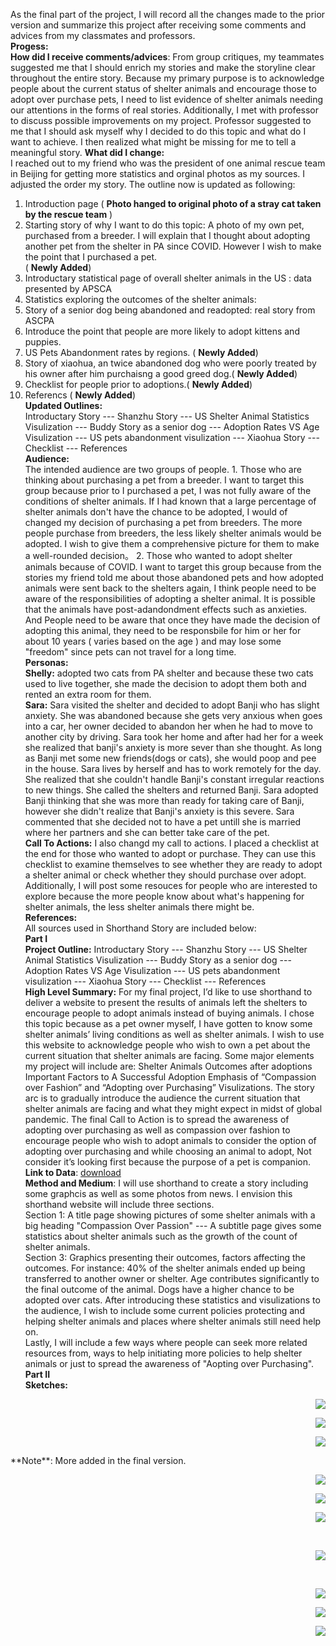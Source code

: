 As the final part of the project, I will record all the changes made to the prior version and summarize this project after receiving some comments and advices from my classmates
and professors. <br />
**Progess:**<br />
**How did I receive comments/advices**: From group critiques, my teammates suggested me that I should enrich my stories and make the storyline clear throughout the entire story. Because my primary purpose is to acknowledge people about the current status of shelter animals and encourage those to adopt over purchase pets, I need to list evidence of shelter animals
needing our attentions in the forms of real stories. Additionally, I met with professor to discuss possible improvements on my project. Professor suggested to me that I should ask 
myself why I decided to do this topic and what do I want to achieve. I then realized what might be missing for me to tell a meaningful story. 
**What did I change:** <br />
I reached out to my friend who was the president of one animal rescue team in Beijing for getting more statistics and orginal photos as my sources. I adjusted
the order my story. The outline now is updated as following:<br />
1. Introduction page ( **Photo hanged to original photo of a stray cat taken by the rescue team** )
2. Starting story of why I want to do this topic: A photo of my own pet, purchased from a breeder. I will explain that I thought about adopting another pet from the shelter in PA 
since COVID. However I wish to make the point that I purchased a pet. <br />( **Newly Added**)
3. Introductary statistical page of overall shelter animals in the US : data presented by APSCA <br />
4. Statistics exploring the outcomes of the shelter animals: <br />
5. Story of a senior dog being abandoned and readopted: real story from ASCPA <br />
6. Introduce the point that people are more likely to adopt kittens and puppies. <br />
7. US Pets Abandonment rates by regions. ( **Newly Added**)<br />
8. Story of xiaohua, an twice abandoned dog who were poorly treated by his owner after him purchaisng a good greed dog.( **Newly Added**) <br /> 
9. Checklist for people prior to adoptions.( **Newly Added**)<br /> 
10. Referencs ( **Newly Added**) <br />
**Updated Outlines:**<br /> 
Introductary Story --- Shanzhu Story --- US Shelter Animal Statistics Visulization --- Buddy Story as a senior dog --- Adoption Rates VS Age Visulization --- US pets abandonment 
visulization --- Xiaohua Story --- Checklist --- References <br /> 
**Audience:** <br /> The intended audience are two groups of people. 1. Those who are thinking about purchasing a pet from a breeder. I want to target this group because prior to I purchased a pet, I was not fully aware of the conditions of shelter animals. If I had known that a large percentage of shelter animals don't have the chance to be adopted, I would of changed my decision of purchasing a pet from breeders. The more people purchase from breeders, the less likely shelter animals would be adopted. I wish to give them a comprehensive picture for them to make a well-rounded decision。 2. Those who wanted to adopt shelter animals because of COVID. I want to target this group because from the stories my friend told me about those abandoned pets and how adopted animals were sent back to the shelters again, I think people need to be aware of the responsibilities of adopting a shelter animal. It is possible that the animals have post-adandondment effects such as anxieties. And People need to be aware that once they have made the decision of adopting this animal, they need to be responsbile for him or her for about 10 years ( varies based on the age ) and may lose some "freedom" since pets can not travel for a long time.<br />
**Personas:** <br />
**Shelly:** adopted two cats from PA shelter and because these two cats used to live together, she made the decision to adopt them both and rented an extra room for them.<br />
**Sara:** Sara visited the shelter and decided to adopt Banji who has slight anxiety. She was abandoned because she gets very anxious when goes into a car, her owner decided to abandon her when he had to move to another city by driving. Sara took her home and after had her for a week she realized that banji's anxiety is more sever than she thought. As long as Banji met some new friends(dogs or cats), she would poop and pee in the house. Sara lives by herself and has to work remotely for the day. She realized that she couldn't handle Banji's constant irregular reactions to new things. She called the shelters and returned Banji. Sara adopted Banji thinking that she was more than ready for taking care of Banji, however she didn't realize that Banji's anxiety is this severe. Sara commented that she decided not to have a pet untill she is married where her partners and she can better take care of the pet. <br />
**Call To Actions:** I also changd my call to actions. I placed a checklist at the end for those who wanted to adopt or purchase. They can use this checklist to examine themselves to see whether they are ready to adopt a shelter animal or check whether they should purchase over adopt. Additionally, I will post some resouces for people who are interested to explore because the more people know about what's happening for shelter animals, the less shelter animals there might be. <br />
**References:** <br />
All sources used in Shorthand Story are included below:<br />
**Part I** <br />
**Project Outline:** Introductary Story --- Shanzhu Story --- US Shelter Animal Statistics Visulization --- Buddy Story as a senior dog --- Adoption Rates VS Age Visulization --- US pets abandonment 
visulization --- Xiaohua Story --- Checklist --- References <br /> 
**High Level Summary:** For my final project, I’d like to use shorthand to deliver a website to present the results of animals left the shelters to encourage people to adopt animals instead of buying animals.
I chose this topic because as a pet owner myself, I have gotten to know some shelter animals’ living conditions as well as shelter animals. I wish to use this website to acknowledge people who wish to own a pet about the current situation that shelter animals are facing. Some major elements my project will include are:
Shelter Animals Outcomes after adoptions
Important Factors to A Successful Adoption
Emphasis of “Compassion over Fashion” and “Adopting over Purchasing” Visulizations. The story arc is to gradually introduce the audience the current situation that shelter animals are facing and what they might expect in midst of global pandemic.
The final Call to Action is to spread the awareness of adopting over purchasing as well as compassion over fashion to encourage people who wish to adopt animals to consider the option of adopting over purchasing and while choosing an animal to adopt, Not consider it’s looking first because the purpose of a pet is companion.<br />
**Link to Data**: <a href="./train.csv">download</a> <br />
**Method and Medium**: I will use shorthand to create a story including some graphcis as well as some photos from news. I envision this shorthand website will include three sections. <br/>
Section 1: A title page showing pictures of some shelter animals with a big heading "Compassion Over Passion" --- A subtitle page gives some statistics about shelter animals such as the growth of the count of shelter animals. <br />
Section 3: Graphics presenting their outcomes, factors affecting the outcomes. For instance: 40% of the shelter animals ended up being transferred to another owner or shelter. Age contributes significantly to the final outcome of the animal. Dogs have a higher chance to be adopted over cats. 
After introducing these statistics and visulizations to the audience, I wish to include some current policies protecting and helping shelter animals and places where shelter animals still need help on. <br />
Lastly, I will include a few ways where people can seek more related resources from, ways to help initiating more policies to help shelter animals or just to spread the awareness of "Aopting over Purchasing". <br />
**Part II** <br />
**Sketches:** <br />
<p align="right">
  <img src="./Sketch_Project.png" />
</p>
<p align="right">
  <img src="./Page2.jpg" />
</p>
<p align="right">
  <img src="./Page3.jpg" />
</p>
**Note**: More added in the final version. 
<p align="right">
  <img src="./Petoutcome.JPG" />
</p>
<p align="right">
  <img src="./adoptionoutcome.JPG" />
</p>
<p align="right">
  <img src="./transferpets.png" />
</p><br />
<p align="right">
  <img src="./causespet.png" />
</p><br />
<p align="right">
  <img src="./resultp.JPG" />
</p>
<p align="right">
    <img src="./userstory1.JPG" />
</p>
<p align="right">
  <img src="./ageadoption.JPG" />
</p>
